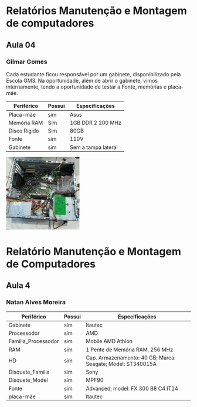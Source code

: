 # Relatórios Manutenção e Montagem de computadores 
## Aula 04 
### Gilmar Gomes 
Cada estudante ficou responsável por um gabinete, disponibilizado pela Escola GM3. Na oportunidade, além de abrir o gabinete, vimos internamente, tendo a oportunidade de testar a Fonte, memórias e placa-mãe. 

Periférico         | Possui  | Especificações
-------------------| ------- | -------------
Placa-mãe          | sim     | Asus
Memória RAM        | Sim     | 1GB DDR 2 200 MHz
Disco Rígido       | Sim     | 80GB
Fonte              | sim     | 110V
Gabinete           | sim     | Sem a tampa lateral


<img src="gabinete.jpeg" alt="gabinete" width="200"/>

# Relatório Manutenção e Montagem de Computadores
## Aula 4
### Natan Alves Moreira

 Periférico          | Possui | Especificações
  ------------------ | ------ | --------------
 Gabinete            | sim    | Itautec
 Processodor         | sim    | AMD
 Familia_Processodor | sim    | Mobile AMD Athlon
 RAM                 | sim    | 1 Pente de Memória RAM, 256 MHz
 HD                  | sim    | Cap. Armazenamento: 40 GB; Marca: Seagate; Model: ST340015A
 Disquete_Familia    | sim    | Sony
 Disquete_Model      | sim    | MPF90
 Fonte               | sim    | Advanced, model: FX 300 B8 C4 IT14
 placa-mãe           | sim    | Itautec



